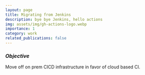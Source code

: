 ```yaml
---
layout: page
title: Migrating from Jenkins
description: bye bye Jenkins, hello actions
img: assets/img/gh-actions-logo.webp
importance: 1
category: work
related_publications: false
---
```



### _Objective_
Move off on prem CICD infrastructure in favor of cloud based CI.

